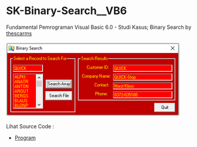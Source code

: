 # SK-Binary-Search__VB6
Fundamental Pemrograman Visual Basic 6.0 - Studi Kasus; Binary Search by <a href="www.thescarms.com">thescarms</a><br><br>
<img src="https://github.com/RizkyKhapidsyah/SK-Binary-Search__VB6/blob/main/result/001.PNG"><br><br>
Lihat Source Code : <br>
- <a href="https://github.com/RizkyKhapidsyah/SK-Binary-Search__VB6/blob/main/frmSearch.frm">Program</a>
